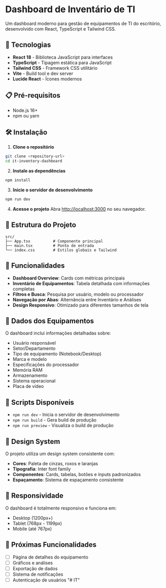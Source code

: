 # Dashboard de Inventário de TI

Um dashboard moderno para gestão de equipamentos de TI do escritório, desenvolvido com React, TypeScript e Tailwind CSS.

## 🚀 Tecnologias

- **React 18** - Biblioteca JavaScript para interfaces
- **TypeScript** - Tipagem estática para JavaScript
- **Tailwind CSS** - Framework CSS utilitário
- **Vite** - Build tool e dev server
- **Lucide React** - Ícones modernos

## 📋 Pré-requisitos

- Node.js 16+ 
- npm ou yarn

## 🛠️ Instalação

1. **Clone o repositório**
```bash
git clone <repository-url>
cd it-inventory-dashboard
```

2. **Instale as dependências**
```bash
npm install
```

3. **Inicie o servidor de desenvolvimento**
```bash
npm run dev
```

4. **Acesse o projeto**
Abra [http://localhost:3000](http://localhost:3000) no seu navegador.

## 📁 Estrutura do Projeto

```
src/
├── App.tsx          # Componente principal
├── main.tsx         # Ponto de entrada
└── index.css        # Estilos globais e Tailwind
```

## 🎨 Funcionalidades

- **Dashboard Overview**: Cards com métricas principais
- **Inventário de Equipamentos**: Tabela detalhada com informações completas
- **Filtros e Busca**: Pesquisa por usuário, modelo ou processador
- **Navegação por Abas**: Alternância entre Inventário e Análises
- **Design Responsivo**: Otimizado para diferentes tamanhos de tela

## 🎯 Dados dos Equipamentos

O dashboard inclui informações detalhadas sobre:
- Usuário responsável
- Setor/Departamento
- Tipo de equipamento (Notebook/Desktop)
- Marca e modelo
- Especificações do processador
- Memória RAM
- Armazenamento
- Sistema operacional
- Placa de vídeo

## 🔧 Scripts Disponíveis

- `npm run dev` - Inicia o servidor de desenvolvimento
- `npm run build` - Gera build de produção
- `npm run preview` - Visualiza o build de produção

## 🎨 Design System

O projeto utiliza um design system consistente com:
- **Cores**: Paleta de cinzas, roxos e laranjas
- **Tipografia**: Inter font family
- **Componentes**: Cards, tabelas, botões e inputs padronizados
- **Espaçamento**: Sistema de espaçamento consistente

## 📱 Responsividade

O dashboard é totalmente responsivo e funciona em:
- Desktop (1200px+)
- Tablet (768px - 1199px)
- Mobile (até 767px)

## 🔮 Próximas Funcionalidades

- [ ] Página de detalhes do equipamento
- [ ] Gráficos e análises
- [ ] Exportação de dados
- [ ] Sistema de notificações
- [ ] Autenticação de usuários "# IT" 
